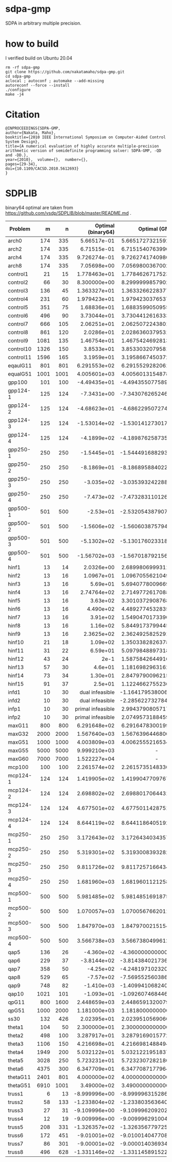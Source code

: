 # sdpa-gmp
SDPA in arbitrary multiple precision.

# how to build
I verified build on Ubuntu 20.04
```
rm -rf sdpa-gmp
git clone https://github.com/nakatamaho/sdpa-gmp.git
cd sdpa-gmp
aclocal ; autoconf ; automake --add-missing
autoreconf --force --install
./configure
make -j4
```

# Citation
```
@INPROCEEDINGS{SDPA-GMP,
author={Nakata, Maho},
booktitle={2010 IEEE International Symposium on Computer-Aided Control System Design},
title={A numerical evaluation of highly accurate multiple-precision arithmetic version of semidefinite programming solver: SDPA-GMP, -QD and -DD.},
year={2010},  volume={},  number={},
pages={29-34},
doi={10.1109/CACSD.2010.5612693}
}
```
# SDPLIB
binary64 optimal are taken from
https://github.com/vsdp/SDPLIB/blob/master/README.md
.

| Problem   |    m |    n | Optimal (binary64)      | Optimal (GMP) |
| --------- | ---: | ---: | ----------------------: | :---: |
| arch0     |  174 |  335 |  5.66517e-01            | 5.6651727321592959e-01 |
| arch2     |  174 |  335 |  6.71515e-01            | 6.7151540763990793e-01 |
| arch4     |  174 |  335 |  9.726274e-01           | 9.7262741740980893e-01 |
| arch8     |  174 |  335 |  7.05698e+00            | 7.0569800367002555e+00 |
| control1  |   21 |   15 |  1.778463e+01           | 1.7784626717523405e+01 |
| control2  |   66 |   30 |  8.300000e+00           | 8.2999999857902351e+00 |
| control3  |  136 |   45 |  1.363327e+01           | 1.3633266228377313e+01 |
| control4  |  231 |   60 |  1.979423e+01           | 1.9794230376537536e+01 |
| control5  |  351 |   75 |  1.68836e+01            | 1.6883599050955793e+01 |
| control6  |  496 |   90 |  3.73044e+01            | 3.7304412616333280e+01 |
| control7  |  666 |  105 |  2.06251e+01            | 2.0625072243801761e+01 |
| control8  |  861 |  120 |  2.0286e+01             | 2.0286360379531460e+01 |
| control9  | 1081 |  135 |  1.46754e+01            | 1.4675424692813939e+01 |
| control10 | 1326 |  150 |  3.8533e+01             | 3.8533032079581028e+01 |
| control11 | 1596 |  165 |  3.1959e+01             | 3.1958667450372498e+01 |
| eqaulG11  |  801 |  801 |  6.291553e+02           | 6.2915529282061428e+02 |
| equalG51  | 1001 | 1001 |  4.005601e+03           | 4.0056013154878550e+03 |
| gpp100    |  101 |  100 | -4.49435e+01            | -4.4943550775891146e+01 |
| gpp124-1  |  125 |  124 | -7.3431e+00             | -7.3430762652465377e+00 |
| gpp124-2  |  125 |  124 | -4.68623e+01            | -4.6862295072749908e+01 |
| gpp124-3  |  125 |  124 | -1.53014e+02            | -1.5301412730175306e+02 |
| gpp124-4  |  125 |  124 | -4.1899e+02             | -4.1898762587351130e+02 |
| gpp250-1  |  250 |  250 | -1.5445e+01             | -1.5444916882934067e+01 |
| gpp250-2  |  250 |  250 | -8.1869e+01             | -8.1868958840223643e+01 |
| gpp250-3  |  250 |  250 | -3.035e+02              | -3.0353932422884198e+02 |
| gpp250-4  |  250 |  250 | -7.473e+02              | -7.4732831101269269e+02 |
| gpp500-1  |  501 |  500 | -2.53e+01               | -2.5320543879075787e+01 |
| gpp500-2  |  501 |  500 | -1.5606e+02             | -1.5606038757941642e+02 |
| gpp500-3  |  501 |  500 | -5.1302e+02             | -5.1301760233182234e+02 |
| gpp500-4  |  501 |  500 | -1.56702e+03            | -1.5670187921561449e+03 |
| hinf1     |   13 |   14 |  2.0326e+00             |  2.6899806999311550e-05 |
| hinf2     |   13 |   16 |  1.0967e+01             |  1.0967055621049256e+01 |
| hinf3     |   13 |   16 |  5.69e+01               |  5.6940778009669388e+01 |
| hinf4     |   13 |   16 |  2.74764e+02            |  2.7149772617088246e+02 |
| hinf5     |   13 |   16 |  3.63e+02               |  3.3010372908768509e+02 |
| hinf6     |   13 |   16 |  4.490e+02              |  4.4892774532835125e+02 |
| hinf7     |   13 |   16 |  3.91e+02               |  1.5490470173390994e+02 |
| hinf8     |   13 |   16 |  1.16e+02               |  5.8449173799445524e+01 |
| hinf9     |   13 |   16 |  2.3625e+02             |  2.3624925825291886e+02 |
| hinf10    |   21 |   18 |  1.09e+02               |  1.3503382826378728e+01 |
| hinf11    |   31 |   22 |  6.59e+01               |  5.0979848897318626e+01 |
| hinf12    |   43 |   24 |  2e-1                   |  1.5875842644916031e-13 |
| hinf13    |   57 |   30 |  4.6e+01                |  1.1816982963162776e-02 |
| hinf14    |   73 |   34 |  1.30e+01               |  2.8479790096215441e+00 |
| hinf15    |   91 |   37 |  2.5e+01                |  1.1224662755236866e-04 |
| infd1     |   10 |   30 |  dual infeasible        | -1.1641795380064849e+05 |
| infd2     |   10 |   30 |  dual infeasible        | -2.2856227327842922e+05 |
| infp1     |   10 |   30 |  primal infeasible      |  2.9943790805717583e+02 |
| infp2     |   10 |   30 |  primal infeasible      |  2.0749573188459872e+02 |
| maxG11    |  800 |  800 |  6.291648e+02           |  6.2916478300199902e+02 |
| maxG32    | 2000 | 2000 |  1.567640e+03           |  1.5676396446800114e+03 |
| maxG51    | 1000 | 1000 |  4.003809e+03           |  4.0062555216534127e+03 |
| maxG55    | 5000 | 5000 |  9.999210e+03           |     - |
| maxG60    | 7000 | 7000 |  1.522227e+04           |     - |
| mcp100    |  100 |  100 |  2.261574e+02           |  2.2615735148330884e+02 |
| mcp124-1  |  124 |  124 |  1.419905e+02           |  1.4199047709767370e+02 |
| mcp124-2  |  124 |  124 |  2.698802e+02           |  2.6988017064431990e+02 |
| mcp124-3  |  124 |  124 |  4.677501e+02           |  4.6775011428751099e+02 |
| mcp124-4  |  124 |  124 |  8.644119e+02           |  8.6441186405192719e+02 |
| mcp250-1  |  250 |  250 |  3.172643e+02           |  3.1726434034357982e+02 |
| mcp250-2  |  250 |  250 |  5.319301e+02           |  5.3193008393282009e+02 |
| mcp250-3  |  250 |  250 |  9.811726e+02           |  9.8117257166434770e+02 |
| mcp250-4  |  250 |  250 |  1.681960e+03           |  1.6819601121258921e+03 |
| mcp500-1  |  500 |  500 |  5.981485e+02           |  5.9814851691875962e+02 |
| mcp500-2  |  500 |  500 |  1.070057e+03           |  1.0700567662011862e+03 |
| mcp500-3  |  500 |  500 |  1.847970e+03           |  1.8479700215154574e+03 |
| mcp500-4  |  500 |  500 |  3.566738e+03           |  3.5667380499612209e+03 |
| qap5      |  136 |   26 | -4.360e+02              | -4.3600000000000000e+02 |
| qap6      |  229 |   37 | -3.8144e+02             | -3.8143840217367920e+02 |
| qap7      |  358 |   50 | -4.25e+02               | -4.2481971023200053e+02 |
| qap8      |  529 |   65 | -7.57e+02               | -7.5695525603861953e+02 |
| qap9      |  748 |   82 | -1.410e+03              | -1.4099410682401829e+03 |
| qap10     | 1021 |  101 | -1.093e+01              | -1.0926074684462390e+03 |
| qpG11     |  800 | 1600 |  2.448659e+03           |  2.4486591320079961e+03 |
| qpG51     | 1000 | 2000 |  1.181000e+03           |  1.1818000000000000e+04 |
| ss30      |  132 |  426 |  2.02395e+01            |  2.0239510569060567e+01 |
| theta1    |  104 |   50 |  2.300000e+01           |  2.3000000000000000e+01 |
| theta2    |  498 |  100 |  3.287917e+01           |  3.2879169015772581e+01 |
| theta3    | 1106 |  150 |  4.216698e+01           |  4.2166981488494406e+01 |
| theta4    | 1949 |  200 |  5.032122e+01           |  5.0321221951837344e+01 |
| theta5    | 3028 |  250 |  5.723231e+01           |  5.7232307282180003e+01 |
| theta6    | 4375 |  300 |  6.347709e+01           |  6.3477087177964743e+01 |
| thetaG11  | 2401 |  801 |  4.000000e+02           |  4.0000000000000000e+02 |
| thetaG51  | 6910 | 1001 |  3.49000e+02            |  3.4900000000000000e+02 |
| truss1    |    6 |   13 | -8.999996e+00           | -8.9999963152868905e+00 |
| truss2    |   58 |  133 | -1.233804e+02           | -1.2338035636407390e+02 |
| truss3    |   27 |   31 | -9.109996e+00           | -9.1099962092020534e+00 |
| truss4    |   12 |   19 | -9.009996e+00           | -9.0099962910045294e+00 |
| truss5    |  208 |  331 | -1.326357e+02           | -1.3263567797250604e+02 |
| truss6    |  172 |  451 | -9.01001e+02            | -9.0100140477088096e+02 |
| truss7    |   86 |  301 | -9.00001e+02            | -9.0000140369343463e+02 |
| truss8    |  496 |  628 | -1.331146e+02           | -1.3311458915226341e+02 |



